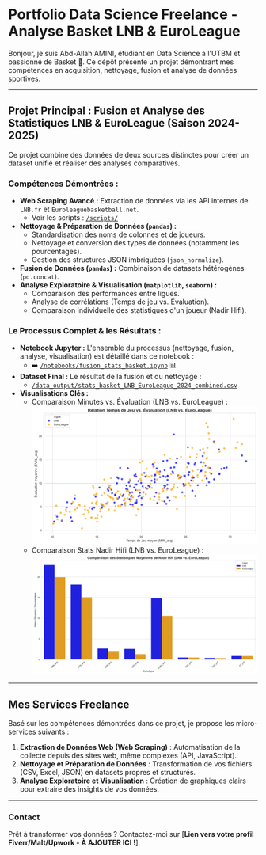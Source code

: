 # Portfolio Data Science Freelance - Analyse Basket LNB & EuroLeague

Bonjour, je suis Abd-Allah AMINI, étudiant en Data Science à l'UTBM et passionné de Basket 🏀. 
Ce dépôt présente un projet démontrant mes compétences en acquisition, nettoyage, fusion et analyse de données sportives.

---

## Projet Principal : Fusion et Analyse des Statistiques LNB & EuroLeague (Saison 2024-2025)

Ce projet combine des données de deux sources distinctes pour créer un dataset unifié et réaliser des analyses comparatives.

### Compétences Démontrées :

* **Web Scraping Avancé :** Extraction de données via les API internes de `LNB.fr` et `Euroleaguebasketball.net`.
    * Voir les scripts : [`/scripts/`](./scripts/)
* **Nettoyage & Préparation de Données (`pandas`) :**
    * Standardisation des noms de colonnes et de joueurs.
    * Nettoyage et conversion des types de données (notamment les pourcentages).
    * Gestion des structures JSON imbriquées (`json_normalize`).
* **Fusion de Données (`pandas`) :** Combinaison de datasets hétérogènes (`pd.concat`).
* **Analyse Exploratoire & Visualisation (`matplotlib`, `seaborn`) :**
    * Comparaison des performances entre ligues.
    * Analyse de corrélations (Temps de jeu vs. Évaluation).
    * Comparaison individuelle des statistiques d'un joueur (Nadir Hifi).

### Le Processus Complet & les Résultats :

* **Notebook Jupyter :** L'ensemble du processus (nettoyage, fusion, analyse, visualisation) est détaillé dans ce notebook :
    * ➡️ [`/notebooks/fusion_stats_basket.ipynb`](./notebooks/fusion_stats_basket.ipynb) 📊
* **Dataset Final :** Le résultat de la fusion et du nettoyage :
    * [`/data_output/stats_basket_LNB_EuroLeague_2024_combined.csv`](./data_output/stats_basket_LNB_EuroLeague_2024_combined.csv)
* **Visualisations Clés :**
    * Comparaison Minutes vs. Évaluation (LNB vs. EuroLeague) :
        ![Minutes vs Eval](./data_output/graphique_minutes_vs_eval_par_ligue.png)
    * Comparaison Stats Nadir Hifi (LNB vs. EuroLeague) :
        ![Comparaison Hifi](./data_output/comparaison_stats_Hifi.png)

---

## Mes Services Freelance

Basé sur les compétences démontrées dans ce projet, je propose les micro-services suivants :

1.  **Extraction de Données Web (Web Scraping)** : Automatisation de la collecte depuis des sites web, même complexes (API, JavaScript).
2.  **Nettoyage et Préparation de Données** : Transformation de vos fichiers (CSV, Excel, JSON) en datasets propres et structurés.
3.  **Analyse Exploratoire et Visualisation** : Création de graphiques clairs pour extraire des insights de vos données.

---

### Contact

Prêt à transformer vos données ? Contactez-moi sur [**Lien vers votre profil Fiverr/Malt/Upwork - À AJOUTER ICI !**].